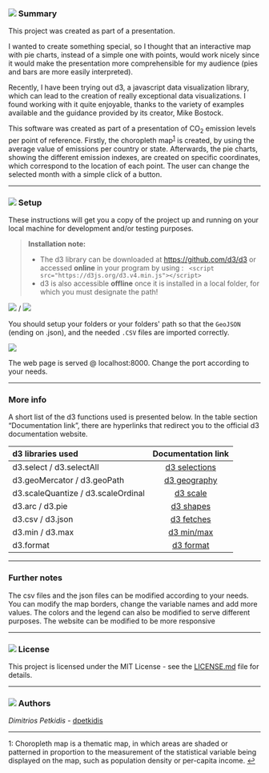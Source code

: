 ### ![](https://cdn4.iconfinder.com/data/icons/feather/24/code-24.png) Summary

This project was created as part of a presentation. 

I wanted to create something special, so I thought that an interactive map with pie charts, instead of a simple one with points, would work nicely since it would make the presentation more comprehensible for my audience (pies and bars are more easily interpreted). 

Recently, I have been trying out d3, a javascript data visualization library, which can lead to the creation of really exceptional data visualizations.  I found working with it quite enjoyable, thanks to the variety of examples available and the guidance provided by its creator, Mike Bostock.

This software was created as part of a presentation of CO<sub>2</sub> emission levels per point of reference. Firstly, the choropleth map<sup id="return1">[1](#footnote1)</sup> is created, by using the average value of emissions per country or state. Afterwards, the pie charts, showing the different emission indexes, are created on specific coordinates, which correspond to the location of each point. The user can change the selected month with a simple click of a button.

-------------

### ![](https://cdn1.iconfinder.com/data/icons/material-core/20/settings-24.png) Setup


These instructions will get you a copy of the project up and running on your local machine for development and/or testing purposes.

> **Installation note:**
>
> - The d3 library can be downloaded at https://github.com/d3/d3 or accessed **online** in your program by using  :
>  `` <script src="https://d3js.org/d3.v4.min.js"></script>`` 
> - d3 is also accessible **offline** once it is installed in a local folder, for which you must designate the path!


![](https://cdn4.iconfinder.com/data/icons/ionicons/512/icon-folder-20.png) /  ![](https://cdn0.iconfinder.com/data/icons/octicons/1024/link-20.png)

 You should setup your folders or your folders' path so that the `GeoJSON` (ending on .json), and the needed `.CSV` files <i class="icon-file"></i> are imported correctly.

![](https://cdn3.iconfinder.com/data/icons/glypho-free/64/share-20.png)

The web page is served @ localhost:8000. Change the port according to your needs.

----------

### More info

A short list of the d3 functions used is presented below. In the table section “Documentation link”, there are hyperlinks that redirect you to the official d3 documentation website. 

| d3 libraries used| Documentation link|
| :------- | :----: | 
| d3.select / d3.selectAll | [d3 selections][]|
| d3.geoMercator / d3.geoPath | [d3 geography][]   |
| d3.scaleQuantize / d3.scaleOrdinal  | [d3 scale][]    |
| d3.arc / d3.pie  | [d3 shapes][]    |
| d3.csv / d3.json  | [d3 fetches][]   |
| d3.min / d3.max  | [d3 min/max][]    |
| d3.format  | [d3 format][]  |

[d3 selections]: https://github.com/d3/d3/blob/master/API.md#selections-d3-selection
[d3 geography]: https://github.com/d3/d3/blob/master/API.md#geographies-d3-geo
[d3 scale]: https://github.com/d3/d3/blob/master/API.md#scales-d3-scale
[d3 shapes]: https://github.com/d3/d3/blob/master/API.md#shapes-d3-shape
[d3 fetches]: https://github.com/d3/d3/blob/master/API.md#fetches-d3-fetch
[d3 min/max]: https://github.com/d3/d3-array/blob/master/README.md#statistics
[d3 format]: https://github.com/d3/d3/blob/master/API.md#number-formats-d3-format

----------

### Further notes

The csv files and the json files can be modified according to your needs. You can modify the map borders, change the variable names and add more values. 
The colors and the legend can also be modified to serve different purposes.
The website can be modified to be more responsive

----------

### ![](https://cdn0.iconfinder.com/data/icons/simple-darkcon-1/99/book-24.png) License

This project is licensed under the MIT License - see the [LICENSE.md](LICENSE.md) file for details.

----------

### ![](https://cdn4.iconfinder.com/data/icons/developer-set-3/128/edit2-24.png) Authors 

*Dimitrios Petkidis*  -  [dpetkidis](https://github.com/dpetkidis)

----------


<a name="footnote1">1</a>: Choropleth map is a thematic map, in which areas are shaded or patterned in proportion to the measurement of the statistical variable being displayed on the map, such as population density or per-capita income. [↩](#return1)
